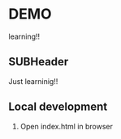 # DEMO

learning!!

## SUBHeader

Just learninig!!

## Local development

1. Open index.html in browser
